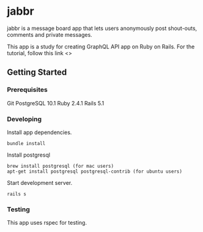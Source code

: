 # jabbr
jabbr is a message board app that lets users anonymously post shout-outs,
comments and private messages.

This app is a study for creating GraphQL API app on Ruby on Rails.
For the tutorial, follow this link <>

## Getting Started

### Prerequisites
Git
PostgreSQL 10.1
Ruby 2.4.1
Rails 5.1

### Developing
Install app dependencies.
```
bundle install
```

Install postgresql
```
brew install postgresql (for mac users)
apt-get install postgresql postgresql-contrib (for ubuntu users)
```

Start development server.
```
rails s
```
### Testing
This app uses rspec for testing.
